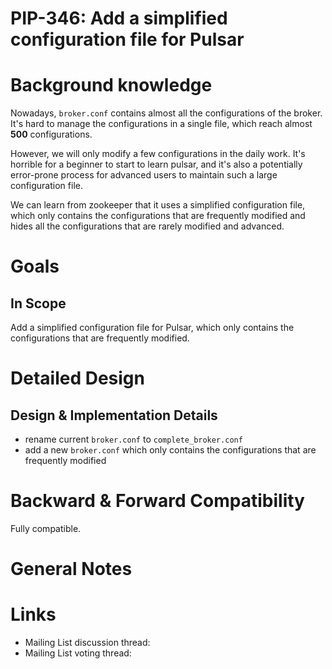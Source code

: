 
# PIP-346: Add a simplified configuration file for Pulsar

# Background knowledge

Nowadays, `broker.conf` contains almost all the configurations of the broker. It's hard to manage the configurations in a single file, which reach almost **500** configurations. 

However, we will only modify a few configurations in the daily work. It's horrible for a beginner to start to learn pulsar, and it's also a potentially error-prone process for advanced users to maintain such a large configuration file.

We can learn from zookeeper that it uses a simplified configuration file, which only contains the configurations that are frequently modified and hides all the configurations that are rarely modified and advanced.

# Goals

## In Scope

Add a simplified configuration file for Pulsar, which only contains the configurations that are frequently modified.


# Detailed Design

## Design & Implementation Details

- rename current `broker.conf` to `complete_broker.conf`
- add a new `broker.conf` which only contains the configurations that are frequently modified


# Backward & Forward Compatibility

Fully compatible.

# General Notes

# Links

<!--
Updated afterwards
-->
* Mailing List discussion thread:
* Mailing List voting thread:

